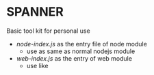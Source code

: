 # SPANNER

Basic tool kit for personal use

- *node-index.js* as the entry file of node module
    - use as same as normal nodejs module
- *web-index.js* as the entry of web module
    - use like <script src="/path_to/web-index.js" defer></script>
